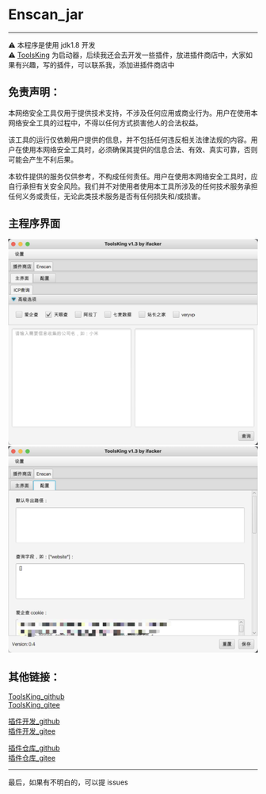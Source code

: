 # Enscan_jar  
  
---   
⚠️ 本程序是使用 jdk1.8 开发  
⚠️ [ToolsKing](https://github.com/ifacker/ToolsKing) 为启动器，后续我还会去开发一些插件，放进插件商店中，大家如果有兴趣，写的插件，可以联系我，添加进插件商店中  

## 免责声明：
本网络安全工具仅用于提供技术支持，不涉及任何应用或商业行为。用户在使用本网络安全工具的过程中，不得以任何方式损害他人的合法权益。

该工具的运行仅依赖用户提供的信息，并不包括任何违反相关法律法规的内容。用户在使用本网络安全工具时，必须确保其提供的信息合法、有效、真实可靠，否则可能会产生不利后果。

本软件提供的服务仅供参考，不构成任何责任。用户在使用本网络安全工具时，应自行承担有关安全风险。我们并不对使用者使用本工具所涉及的任何技术服务承担任何义务或责任，无论此类技术服务是否有任何损失和/或损害。

## 主程序界面
<img src="img/1.png">
<img src="img/2.png">

## 其他链接：
[ToolsKing_github](https://github.com/ifacker/ToolsKing)  
[ToolsKing_gitee](https://gitee.com/ifacker/ToolsKing)

[插件开发_github](https://github.com/ifacker/ToolsKing_Plugin "欢迎大家一起前来开发")  
[插件开发_gitee](https://gitee.com/ifacker/ToolsKing_Plugin "欢迎大家一起前来开发")

[插件仓库_github](https://github.com/ifacker/ToolsKingPluginLib "欢迎大家一起前来添加")  
[插件仓库_gitee](https://gitee.com/ifacker/ToolsKingPluginLib "欢迎大家一起前来添加")  

--- 
最后，如果有不明白的，可以提 issues